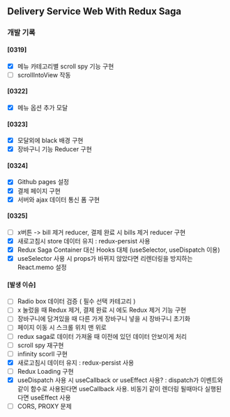 ## Delivery Service Web With Redux Saga

### 개발 기록

#### [0319]

- [x] 메뉴 카테고리별 scroll spy 기능 구현
- [ ] scrollIntoView 작동

#### [0322]

- [x] 메뉴 옵션 추가 모달

#### [0323]

- [x] 모달외에 black 배경 구현
- [x] 장바구니 기능 Reducer 구현

#### [0324]

- [x] Github pages 설정
- [x] 결제 페이지 구현
- [x] 서버와 ajax 데이터 통신 폼 구현

#### [0325]

- [ ] x버튼 -> bill 제거 reducer, 결제 완료 시 bills 제거 reducer 구현
- [x] 새로고침시 store 데이터 유지 : redux-persist 사용
- [x] Redux Saga Container 대신 Hooks 대체 (useSelector, useDispatch 이용)
- [x] useSelector 사용 시 props가 바뀌지 않았다면 리렌더링을 방지하는 React.memo 설정

#### [발생 이슈]

- [ ] Radio box 데이터 검증 ( 필수 선택 카테고리 )
- [ ] x 눌렀을 때 Redux 제거, 결제 완료 시 에도 Redux 제거 기능 구현
- [ ] 장바구니에 담겨있을 때 다른 가게 장바구니 넣을 시 장바구니 초기화
- [ ] 페이지 이동 시 스크롤 위치 맨 위로
- [ ] redux saga로 데이터 가져올 때 이전에 있던 데이터 안보이게 처리
- [ ] scroll spy 재구현
- [ ] infinity scorll 구현
- [x] 새로고침시 데이터 유지 : redux-persist 사용
- [ ] Redux Loading 구현
- [x] useDispatch 사용 시 useCallback or useEffect 사용? : dispatch가 이벤트와 같이 함수로 사용된다면 useCallback 사용. 비동기 같이 렌더링 될때마다 실행된다면 useEffect 사용
- [ ] CORS, PROXY 문제
